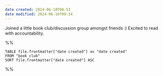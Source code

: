 ```yaml
---
date created: 2024-06-10T08:51
date modified: 2024-06-10T09:34
---
```


Joined a little book club/discussion group amongst friends :) Excited to read with accountability. 

%% 

```dataview
TABLE file.frontmatter["date created"] as "date created"
FROM "book club"
SORT file.frontmatter["date created"] ASC
```

%%